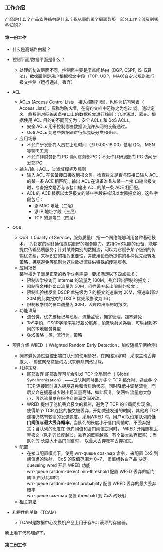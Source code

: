 ### 工作介绍
产品是什么？产品软件结构是什么？我从事的哪个层面的那一部分工作？涉及到哪些知识？
#### 第一份工作
- 什么是高端路由器？
- 控制平面/数据平面是什么？
    - 处理的协议层面不同，控制面主要是节点间路由（BGP, OSPF, IS-IS算法)，数据面则是用户根据报文字段（TCP, UDP，MAC)自定义规则进行报文控制（运行通过，丢弃）
- ACL
    - ACLs (Access Control Lists，接入控制列表)，也称为访问列表（ Access Lists），俗称为防火墙，在有的文档中还称之为包过
滤。通过定义一些规则对网络设备接口上的数据报文进行控制：允许通过、丢弃。根据使用 ACL 目的的不同可分为：安全 ACLs 和 QoS ACLs。
        - 安全 ACLs 用于控制哪些数据流允许从网络设备通过。
        - QoS ACLs 对这些数据流进行优先级分类和处理。
    - 应用场景
        - 不允许研发部门人员在上班时间（即 9:00~18:00）使用 QQ、 MSN 等聊天工具
        - 不允许非财务部门 PC 访问财务部 PC；不允许非研发部门 PC 访问研发部 PC
    - 输入/输出 ACL、过滤域模板及规则
        - 输入 ACL 在设备接口接收到报文时，检查报文是否与该接口输入 ACL 的某一条 ACE 相匹配；输出 ACL 在设备准备从某一个接
口输出报文时，检查报文是否与该接口输出 ACL 的某一条 ACE 相匹配。
        - ACL 的 ACE 根据以太网报文的某些字段来标识以太网报文的，这些字段包括：
            - 源 MAC 地址（二层）
            - 源 IP 地址字段（三层）
            - TCP 的源端口（四层）
- QOS
    - QoS（ Quality of Service，服务质量） 指一个网络能够利用各种基础技术， 为指定的网络通信提供更好的服务能力。支持QoS功能的设备，能够提供传输品质服务；针对某种类别的数据流，可以为它赋予某个级别的传输优先级，来标识它的相对重要性，并使用设备所提供的各种优先级转发策略、拥塞避免等机制为这些数据流提供特殊的传输服务。
    - 应用场景  
        某学校为了满足正常的教学业务需要，要求满足以下四点需求：
        - 限制该学校访问 Internet 的流量为 100M，丢弃超出限制的报文；
        - 限制宿舍楼的出口流量为 50M，同样丢弃超出限制的报文；
        - 限制实验楼发出 DSCP 优先级为 7 的报文的速率为 20M，将速率超过 20M 的此类报文的 DSCP 优先级修改为 16；
        - 限制教学楼的出口流量为 30M，丢弃超出限制的报文。
    - 功能详解
        - 流分类，优先级标记与映射，流量监管，拥塞管理，拥塞避免
        - ToS字段，DSCP字段来进行差分服务，设置映射关系后，可映射到不同的本地服务类型
        - QoS策略：类，流行为，策略

- 项目介绍 WRED（ Weighted Random Early Detection，加权随机早期检测）
    - 拥塞避免通过监控出端口队列的使用情况，在网络拥塞时，采取主动丢弃报文， 调整网络流量的方式来解除网络过载。
    - 几种策略
        - 尾部丢弃
        尾部丢弃可能会引发 TCP 全局同步（ Global Synchronization） ——当队列同时丢弃多个 TCP 报文时，造成多
个 TCP 连接同时进入拥塞避免和慢启动状态，同时降低并调整流量，而后又会在拥塞减少时出现流量高峰，如此反复，使网络
流量忽大忽小，线路流量总在极少和饱满之间波动。
        - WRED
        提供了随机丢弃报文的机制，避免了 TCP 的全局同步现
象。使得某个 TCP 连接的报文被丢弃，开始减速发送的时候，其他的 TCP 连接仍然有较高的发送速度。采用WRED 时，用户可以设定队列的**低门阈值**与**最大丢弃概率**。当队列的长度小于低门阈值时，不丢弃报文；当队列的长度在
低门阈值和高门阈值之间时， WRED 开始随机丢弃报文（队列的长度越长，丢弃的概率越高，有个最大丢弃概率）；当队列的
长度大于高门阈值时， 以最大丢弃概率丢弃报文。
    - 配置
        - 在接口配置模式下，使用 wrr-queue cos-map 命令， 来配置 CoS 到阈值组的映射， CoS 的取值范围为 0~7， 阈值组数由产品
决定。  
    queueing wred 开启 WRED 功能  
    wrr-queue random-detect min-threshold 配置 WRED 丢弃的低门阈值(百分比单位)  
    wrr-queue random-detect probability 配置 WRED 丢弃的最大丢弃概率  
    wrr-queue cos-map 配置 threshold 到 CoS 的映射
    - [相关算法](https://zhuanlan.zhihu.com/p/102382380)

- 和硬件的关联（TCAM）
    - TCAM是数据中心交换机产品上用于存ACL表项的存储器。

晚上看下代码理解下。

#### 第二份工作
